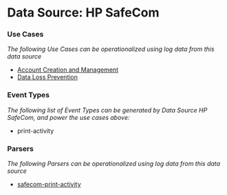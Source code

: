 Data Source: HP SafeCom
=======================

### Use Cases

_The following Use Cases can be operationalized using log data from this data source_

* [Account Creation and Management](usecase_account_creation_and_management.md)
* [Data Loss Prevention](usecase_data_loss_prevention.md)


### Event Types

_The following list of Event Types can be generated by Data Source HP SafeCom, and power the use cases above:_

- print-activity


### Parsers

_The following Parsers can be operationalized using log data from this data source_

* [safecom-print-activity](parserContent_safecom-print-activity.md)
